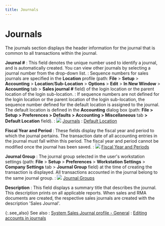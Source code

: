 ```yaml
---
title: Journals
---
```


# Journals


The journals section displays the header information for the journal  that is common to all transactions within the journal.


**Journal #**
: This field denotes the unique number used to identify  a journal, and is automatically created. You can view other journals by  selecting a journal number from the drop-down list.
: Sequence numbers for sales journals are specified  in the **Location** profile (path:  **File** > **Setup**  > **Accounting** > **Location**/**Sub-Location** > **Options** > **Edit** > **In 
 New Window** > **Accounting**  tab > **Sales journal #** field)  of the login location or the parent location of the login sub-location.
: If sequence numbers are not defined for the login  location or the parent location of the login sub-location, the sequence  number defined for the default location is assigned to the journal. The  default location is defined in the **Accounting** dialog box (path: **File &gt; Setup 
 &gt; Preferences &gt; Defaults &gt; Accounting &gt; Miscellaneous** tab **&gt; Default Location** field).
: ![]({{site.acc_baseurl}}/img/lens.gif) [Journals]({{site.acc_baseurl}}/accounting-structure-in-everest/journals/journals.html)
: [Default  Location]({{site.sc_chm}}/misc/default_location.html)


**Fiscal Year and Period**
: These fields display the fiscal year and period  to which the journal pertains. The transaction date of all accounting  entries in the journal must fall within this period. The fiscal year and  period cannot be modified once the journal has been saved.
: ![]({{site.acc_baseurl}}/img/lens.gif) [Fiscal  Year and Periods]({{site.sc_chm}}/options/acc-info/fiscal-year-and-periods/fiscal_year_and_periods_1.html)


**Journal Group**
: The journal group selected in the user's workstation  settings (path: **File** > **Setup** > **Preferences** > **Workstation Settings** >  **Company Settings** tab > **Journal Group** field) at the time of  creating the transaction is displayed. All transactions accounted in the  journal belong to the same journal group.
: ![]({{site.acc_baseurl}}/img/lens.gif) [Journal  Groups]({{site.sc_chm}}/options/acc-info/journal-groups/journal_groups.html)


**Description**
: This field displays a summary title that describes  the journal. This description prints on all applicable reports. When sales  and RMA documents  are created, the respective sales journals are created with the description  'Sales Journal'.


{:.see_also}
See also
: [System  Sales Journal profile - General]({{site.acc_baseurl}}/sales/sales-through-documents/system-sales-journals/system_sales_journal_profile_general.html)
: [Editing  accounts in journals]({{site.acc_baseurl}}/misc/editing_accounts_in_journals_accounting.html)
